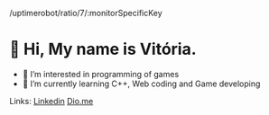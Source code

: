 /uptimerobot/ratio/7/:monitorSpecificKey
 # 👋 Hi, My name is Vitória.

- 👀 I’m interested in programming of games
- 🌱 I’m currently learning C++, Web coding and Game developing

Links: [Linkedin](https://www.linkedin.com/in/vitomachado/) [Dio.me](https://web.dio.me/users/vitosawyer)
<!---
vitosawyer/vitosawyer is a ✨ special ✨ repository because its `README.md` (this file) appears on your GitHub profile.
You can click the Preview link to take a look at your changes.
--->
